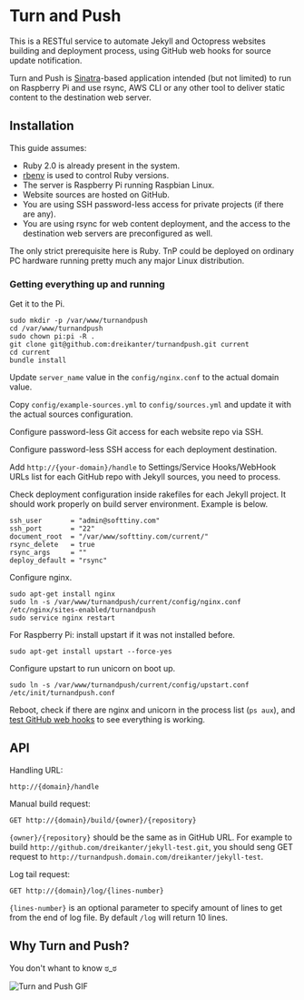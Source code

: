 # Turn and Push

This is a RESTful service to automate Jekyll and Octopress websites building and deployment process, using GitHub web hooks for source update notification.

Turn and Push is [Sinatra](http://sinatrarb.com)-based application intended (but not limited) to run on Raspberry Pi and use rsync, AWS CLI or any other tool to deliver static content to the destination web server.

## Installation

This guide assumes:

- Ruby 2.0 is already present in the system.
- [rbenv](https://github.com/sstephenson/rbenv) is used to control Ruby versions.
- The server is Raspberry Pi running Raspbian Linux.
- Website sources are hosted on GitHub.
- You are using SSH password-less access for private projects (if there are any).
- You are using rsync for web content deployment, and the access to the destination web servers are preconfigured as well.

The only strict prerequisite here is Ruby. TnP could be deployed on ordinary PC hardware running pretty much any major Linux distribution.

### Getting everything up and running

Get it to the Pi.

	sudo mkdir -p /var/www/turnandpush
	cd /var/www/turnandpush
	sudo chown pi:pi -R .
	git clone git@github.com:dreikanter/turnandpush.git current
	cd current
	bundle install

Update `server_name` value in the `config/nginx.conf` to the actual domain value.

Copy `config/example-sources.yml` to `config/sources.yml` and update it with the actual sources configuration.

Configure password-less Git access for each website repo via SSH.

Configure password-less SSH access for each deployment destination.

Add `http://{your-domain}/handle` to Settings/Service Hooks/WebHook URLs list for each GitHub repo with Jekyll sources, you need to process.

Check deployment configuration inside rakefiles for each Jekyll project. It should work properly on build server environment. Example is below.

	ssh_user       = "admin@softtiny.com"
	ssh_port       = "22"
	document_root  = "/var/www/softtiny.com/current/"
	rsync_delete   = true
	rsync_args     = ""
	deploy_default = "rsync"

Configure nginx.

	sudo apt-get install nginx
	sudo ln -s /var/www/turnandpush/current/config/nginx.conf /etc/nginx/sites-enabled/turnandpush
	sudo service nginx restart

For Raspberry Pi: install upstart if it was not installed before.

	sudo apt-get install upstart --force-yes

Configure upstart to run unicorn on boot up.

	sudo ln -s /var/www/turnandpush/current/config/upstart.conf /etc/init/turnandpush.conf

Reboot, check if there are nginx and unicorn in the process list (`ps aux`), and [test GitHub web hooks](https://help.github.com/articles/testing-webhooks) to see everything is working.

## API

Handling URL:

	http://{domain}/handle

Manual build request:

	GET http://{domain}/build/{owner}/{repository}

`{owner}/{repository}` should be the same as in GitHub URL. For example to build `http://github.com/dreikanter/jekyll-test.git`, you should seng GET request to `http://turnandpush.domain.com/dreikanter/jekyll-test`.

Log tail request:

	GET http://{domain}/log/{lines-number}

`{lines-number}` is an optional parameter to specify amount of lines to get from the end of log file. By default `/log` will return 10 lines.

## Why Turn and Push?

You don't whant to know ಠ_ಠ

![Turn and Push GIF](http://d.pr/i/ykzw+)
